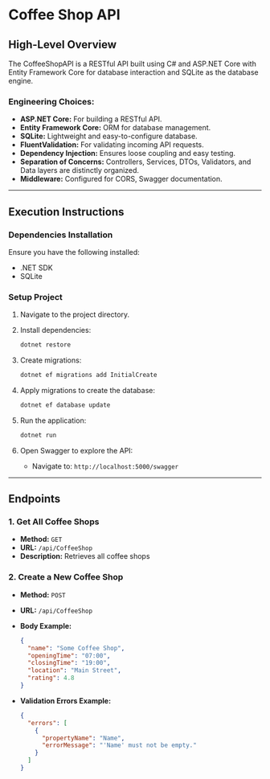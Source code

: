 # Coffee Shop API

## High-Level Overview

The CoffeeShopAPI is a RESTful API built using C# and ASP.NET Core with Entity Framework Core for database interaction and SQLite as the database engine.

### Engineering Choices:

- **ASP.NET Core:** For building a RESTful API.
- **Entity Framework Core:** ORM for database management.
- **SQLite:** Lightweight and easy-to-configure database.
- **FluentValidation:** For validating incoming API requests.
- **Dependency Injection:** Ensures loose coupling and easy testing.
- **Separation of Concerns:** Controllers, Services, DTOs, Validators, and Data layers are distinctly organized.
- **Middleware:** Configured for CORS, Swagger documentation.

---

## Execution Instructions

### Dependencies Installation

Ensure you have the following installed:

- .NET SDK
- SQLite

### Setup Project

1. Navigate to the project directory.

2. Install dependencies:

   ```bash
   dotnet restore
   ```

3. Create migrations:

   ```bash
   dotnet ef migrations add InitialCreate
   ```

4. Apply migrations to create the database:

   ```bash
   dotnet ef database update
   ```

5. Run the application:

   ```bash
   dotnet run
   ```

6. Open Swagger to explore the API:
   - Navigate to: `http://localhost:5000/swagger`

---

## Endpoints

### 1. Get All Coffee Shops

- **Method:** `GET`
- **URL:** `/api/CoffeeShop`
- **Description:** Retrieves all coffee shops

### 2. Create a New Coffee Shop

- **Method:** `POST`
- **URL:** `/api/CoffeeShop`
- **Body Example:**

  ```json
  {
    "name": "Some Coffee Shop",
    "openingTime": "07:00",
    "closingTime": "19:00",
    "location": "Main Street",
    "rating": 4.8
  }
  ```

- **Validation Errors Example:**
  ```json
  {
    "errors": [
      {
        "propertyName": "Name",
        "errorMessage": "'Name' must not be empty."
      }
    ]
  }
  ```


